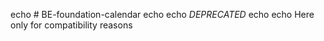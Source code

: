 echo # BE-foundation-calendar
echo 
echo *DEPRECATED*
echo 
echo Here only for compatibility reasons
